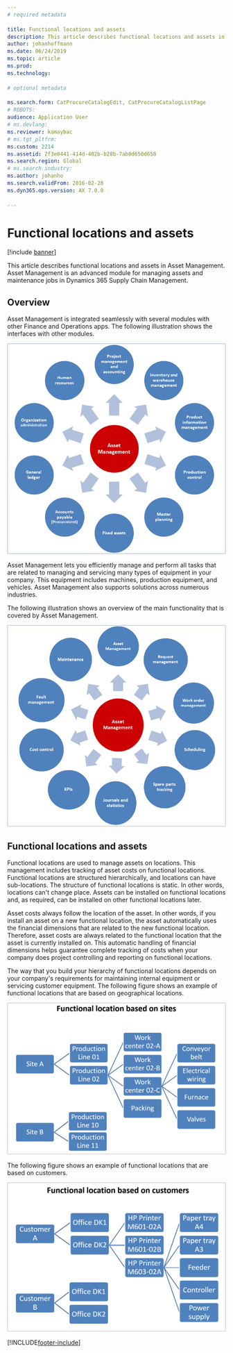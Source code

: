 ```yaml
---
# required metadata

title: Functional locations and assets
description: This article describes functional locations and assets in Asset Management. Asset Management is an advanced module for managing assets and maintenance jobs in Dynamics 365 Supply Chain Management.
author: johanhoffmann
ms.date: 06/24/2019
ms.topic: article
ms.prod: 
ms.technology: 

# optional metadata

ms.search.form: CatProcureCatalogEdit, CatProcureCatalogListPage
# ROBOTS: 
audience: Application User
# ms.devlang: 
ms.reviewer: kamaybac
# ms.tgt_pltfrm: 
ms.custom: 2214
ms.assetid: 2f3e0441-414d-402b-b28b-7ab0d650d658
ms.search.region: Global
# ms.search.industry: 
ms.author: johanho
ms.search.validFrom: 2016-02-28
ms.dyn365.ops.version: AX 7.0.0

---
```


# Functional locations and assets

[!include [banner](../../includes/banner.md)]

 

This article describes functional locations and assets in Asset Management. Asset Management is an advanced module for managing assets and maintenance jobs in Dynamics 365 Supply Chain Management.

## Overview

Asset Management is integrated seamlessly with several modules with other Finance and Operations apps. The following illustration shows the interfaces with other modules.

![Diagram showing how Asset Management interfaces with other modules.](media/01-overview-image.png)

Asset Management lets you efficiently manage and perform all tasks that are related to managing and servicing many types of equipment in your company. This equipment includes machines, production equipment, and vehicles. Asset Management also supports solutions across numerous industries.

The following illustration shows an overview of the main functionality that is covered by Asset Management.

![Diagram showing the main functionality in Asset Management.](media/02-overview-image.png)

## Functional locations and assets

Functional locations are used to manage assets on locations. This management includes tracking of asset costs on functional locations. Functional locations are structured hierarchically, and locations can have sub-locations. The structure of functional locations is static. In other words, locations can't change place. Assets can be installed on functional locations and, as required, can be installed on other functional locations later.

Asset costs always follow the location of the asset. In other words, if you install an asset on a new functional location, the asset automatically uses the financial dimensions that are related to the new functional location. Therefore, asset costs are always related to the functional location that the asset is  currently installed on. This automatic handling of financial dimensions helps guarantee complete tracking of costs when your company does project controlling and reporting on functional locations.

The way that you build your hierarchy of functional locations depends on your company's requirements for maintaining internal equipment or servicing customer equipment. The following figure shows an example of functional locations that are based on geographical locations.

![Diagram showing functional locations based on geographical locations.](media/03-overview-image.png)

The following figure shows an example of functional locations that are based on customers.

![Diagram showing functional locations based on customers.](media/04-overview-image.png)


[!INCLUDE[footer-include](../../../includes/footer-banner.md)]